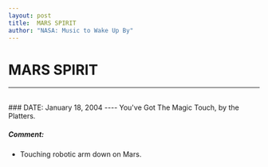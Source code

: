 ```yaml
---
layout: post
title:  MARS SPIRIT
author: "NASA: Music to Wake Up By"
---
```


# MARS SPIRIT
----
<br/>
### DATE: January 18, 2004
----
You've Got The Magic Touch, by the Platters.

##### Comment:
* Touching robotic arm down on Mars.
